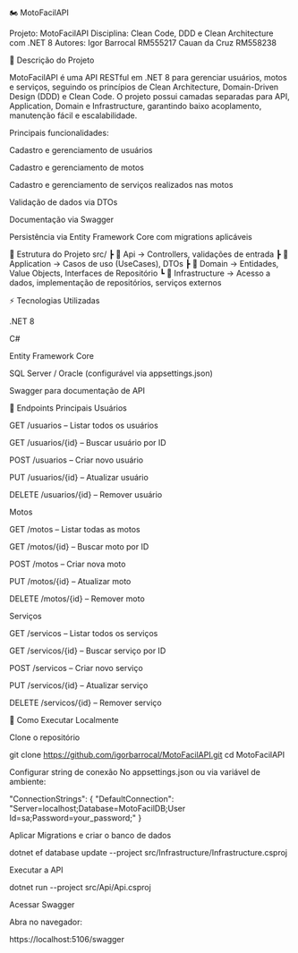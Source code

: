 🏍️ MotoFacilAPI

Projeto: MotoFacilAPI
Disciplina: Clean Code, DDD e Clean Architecture com .NET 8
Autores:
Igor Barrocal RM555217
Cauan da Cruz RM558238

📖 Descrição do Projeto

MotoFacilAPI é uma API RESTful em .NET 8 para gerenciar usuários, motos e serviços, seguindo os princípios de Clean Architecture, Domain-Driven Design (DDD) e Clean Code.
O projeto possui camadas separadas para API, Application, Domain e Infrastructure, garantindo baixo acoplamento, manutenção fácil e escalabilidade.

Principais funcionalidades:

Cadastro e gerenciamento de usuários

Cadastro e gerenciamento de motos

Cadastro e gerenciamento de serviços realizados nas motos

Validação de dados via DTOs

Documentação via Swagger

Persistência via Entity Framework Core com migrations aplicáveis

📂 Estrutura do Projeto
src/
 ┣ 📂 Api             -> Controllers, validações de entrada
 ┣ 📂 Application     -> Casos de uso (UseCases), DTOs
 ┣ 📂 Domain          -> Entidades, Value Objects, Interfaces de Repositório
 ┗ 📂 Infrastructure  -> Acesso a dados, implementação de repositórios, serviços externos

 ⚡ Tecnologias Utilizadas

.NET 8

C#

Entity Framework Core

SQL Server / Oracle (configurável via appsettings.json)

Swagger para documentação de API

📄 Endpoints Principais
Usuários

GET /usuarios – Listar todos os usuários

GET /usuarios/{id} – Buscar usuário por ID

POST /usuarios – Criar novo usuário

PUT /usuarios/{id} – Atualizar usuário

DELETE /usuarios/{id} – Remover usuário

Motos

GET /motos – Listar todas as motos

GET /motos/{id} – Buscar moto por ID

POST /motos – Criar nova moto

PUT /motos/{id} – Atualizar moto

DELETE /motos/{id} – Remover moto

Serviços

GET /servicos – Listar todos os serviços

GET /servicos/{id} – Buscar serviço por ID

POST /servicos – Criar novo serviço

PUT /servicos/{id} – Atualizar serviço

DELETE /servicos/{id} – Remover serviço

🚀 Como Executar Localmente

Clone o repositório

git clone https://github.com/igorbarrocal/MotoFacilAPI.git
cd MotoFacilAPI


Configurar string de conexão
No appsettings.json ou via variável de ambiente:

"ConnectionStrings": {
  "DefaultConnection": "Server=localhost;Database=MotoFacilDB;User Id=sa;Password=your_password;"
}


Aplicar Migrations e criar o banco de dados

dotnet ef database update --project src/Infrastructure/Infrastructure.csproj


Executar a API

dotnet run --project src/Api/Api.csproj


Acessar Swagger

Abra no navegador:

https://localhost:5106/swagger
